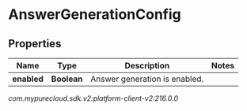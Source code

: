 # AnswerGenerationConfig


## Properties

| Name | Type | Description | Notes |
| ------------ | ------------- | ------------- | ------------- |
| **enabled** | **Boolean** | Answer generation is enabled. |  |




_com.mypurecloud.sdk.v2:platform-client-v2:216.0.0_
